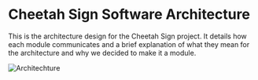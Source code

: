 # Cheetah Sign Software Architecture

This is the architecture design for the Cheetah Sign project. It details how each module communicates and a brief explanation of what they mean for the architecture and why we decided to make it a module.

![Architechture](https://github.com/user-attachments/assets/e184d982-c3d3-4f16-a411-bc93cdec8b27)
